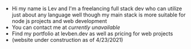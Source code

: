 - Hi my name is Lev and I'm a freelancing full stack dev who can utilize just about any language well though my main stack is more suitable for node js projects and web development
- You can contact me at *currently unavailable*
- Find my portfolio at levben.dev as well as pricing for web projects
- (website under construction as of 4/23/2021)
